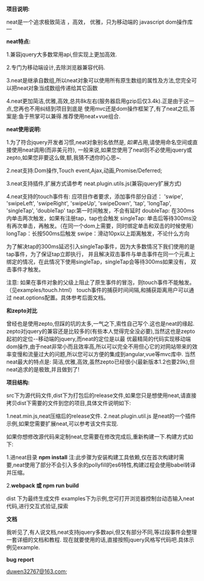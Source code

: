 **项目说明:**

neat是一个追求极致简洁 ，高效， 优雅，只为移动端的 javascript dom操作库 —

**neat特点:**

1.兼容jquery大多数常用api,但实现上更加高效.

2.专门为移动端设计,去除浏览器兼容代码.

3.neat是继承自数组,所以neat对象可以使用所有原生数组的属性及方法,您完全可以把neat对象当成数组传递给其它函数

4.neat更加简洁,优雅,高效,总共8k左右(服务器启用gzip后仅3.4k).正是由于这一点,您再也不用纠结到项目到底是
使用mvc还是dom操作框架了,有了neat之后,答案是:鱼于熊掌可以兼得.推荐使用neat+vue组合.

**neat使用说明:**

1.为了符合jquery开发者习惯,neat对象别名依然是$,如果$占用,请使用命名空间或直接使用neat调用(而非美元符),
一般来说,如果您使用了neat则不必使用jquery或zepto,如果您非要这么做,额,我猜不透你的心思~.

2.neat支持:Dom操作,Touch event,Ajax,动画,Promise/Deferred;

3.neat支持插件,扩展方式请参考 neat.plugin.utils.js(兼容jquery扩展方式)

4.neat支持的touch事件有:
 应项目作者要求，添加事件部分自述：
 'swipe', 'swipeLeft', 'swipeRight', 'swipeUp', 'swipeDown', 'tap', 'longTap', 'singleTap', 'doubleTap'
 tap:第一时间触发，不会有延时
 doubleTap: 在300ms内单击两次触发，如果有注册tap，tap也会触发
 singleTap: 单击后等待300ms没有再次单击，再触发。（在同一个dom上需要，同时绑定单击和双击的时候使用）
 longTap：长按500ms后触发
 swipe：滑动10px以上距离触发，不论什么方向

 为了解决tap的300ms延迟引入singleTap事件，因为大多数情况下我们使用的是tap事件，为了保证tap立即执行，
 并且解决双击事件与单击事件在同一个元素上绑定的情况，在此情况下使用singleTap，singleTap会等待300ms如果没有，
 双击事件才触发。

 注意: 如果在事件对象的父级上阻止了原生事件的冒泡，则touch事件不能触发。（见examples/touch.html）
 touch️事件的捕获时间间隔,和捕获距离用户可以通过 neat.options配置。具体参考后面文档。

**和zepto对比**

曾经也是使用zepto,但踩的坑的太多,一气之下,索性自己写个.这也是neat的缘起.
zepto对jquery的兼容还是比较多的(有些本人觉得完全没必要),当然这也是zepto起初的定位--移动端的jquery,而neat的定位是以最
优最精简的代码实现移动端dom操作,由于neat非常小而且效率高,所以可以完全不用但心它的对网站带来的效率变慢和流量过大的问题,所以您可以方便的集成到angular,vue等mvc库中.
当然neat最大的特点是:
简洁,优雅,高效,虽然zepto已经很小(最新版本1.2也要29k),但neat追求的是极致,并且做到了!

**项目结构:**

src下为源代码文件,dist下为打包后的release文件,如果您只是想使用neat,请直接拷贝dist下需要的文件到您的项目,具体文件说明如下:

1.neat.min.js,neat压缩后的release文件.
2.neat.plugin.util.js 是neat的一个插件示例,如果您需要扩展neat,可以参考该文件实现.

如果你想修改源代码来定制neat,您需要在修改完成后,重新构建一下.构建方式如下:

1.进neat目录 **npm install**
注:此步骤为安装构建工具依赖,仅在首次构建时需要,neat使用了部分不会引入多余的pollyfill的es6特性,构建过程会使用babel转译并压缩。

2.**webpack 或 npm run build**

dist 下为最终生成文件
examples下为示例,您可打开浏览器控制台动态输入neat代码,进行交互式验证,探索

**文档**

我听见了,有人说文档,neat支持jquery多数api,但又有部分不同,等过段事件会整理一套详细的文档和教程.
现在就要使用的话,直接按照jquery风格写代码吧.具体示例见example.

**bug report**

duwen32767@163.com;


